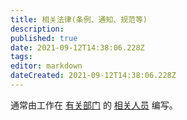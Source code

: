 ```yaml
---
title: 相关法律(条例、通知、规范等)
description: 
published: true
date: 2021-09-12T14:38:06.228Z
tags: 
editor: markdown
dateCreated: 2021-09-12T14:38:06.228Z
---
```


通常由工作在 [有关部门](../censorship/有关部门.md) 的 [相关人员](../censorship/相关人员.md) 编写。
